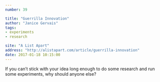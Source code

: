 ```yaml
---
number: 39

title: "Guerrilla Innovation"
author: "Janice Gervais"
tags:
- experiments
- research

site: "A List Apart"
address: "http://alistapart.com/article/guerrilla-innovation"
date: 2017-01-18 10:15:00
---
```


If you can’t stick with your idea long enough to do some research and run some experiments, why should anyone else?
